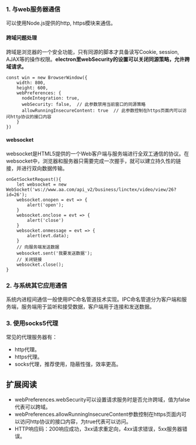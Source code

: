 ### 1. 与web服务器通信

可以使用Node.js提供的http, https模块来通信。

#### 跨域问题处理

跨域是浏览器的一个安全功能，只有同源的脚本才具备读写Cookie, session, AJAX等的操作权限。**electron里webSecurity的设置可以关闭同源策略，允许跨域请求。**

```
const win = new BrowserWindow({
    width: 800,
    height: 600,
    webPreferences: {
      nodeIntegration: true,
      webSecurity: false,  // 此参数禁用当前窗口的同源策略
      allowRunningInsecureContent: true  // 此参数控制在https页面内可以访问http协议的接口内容
    }
})
```

#### websocket

websocket是HTML5提供的一个Web客户端与服务端进行全双工通信的协议。在websocket中，浏览器和服务器只需要完成一次握手，就可以建立持久性的链接，并进行双向数据传输。

```
onGetSocketRequest(){
    let websocket = new WebSocket('ws://www.aa.com/api_v2/business/linctex/video/view/26?id=26');
    websocket.onopen = evt => {
        alert('open');
    }
    websocket.onclose = evt => {
        alert('close')
    }
    websocket.onmessage = evt => {
        alert(evt.data);
    }
    // 向服务端发送数据
    websocket.sent('我要发送数据');
    // 关闭链接
    websocket.close();
}
```

### 2. 与系统其它应用通信

系统内进程间通信一般使用IPC命名管道技术实现。IPC命名管道分为客户端和服务端，服务端用于监听和接受数据，客户端用于连接和发送数据。

### 3. 使用socks5代理

常见的代理服务器有：

- http代理。
- https代理。
- socks代理，推荐使用，隐蔽性强，效率更高。

## 扩展阅读

- webPreferences.webSecurity可以设置请求服务时是否允许跨域，值为false代表可以跨域。
- webPreferences.allowRunningInsecureContent参数控制在https页面内可以访问http协议的接口内容，为true代表可以访问。
- HTTP响应码：200响应成功，3xx请求重定向，4xx请求错误，5xx服务器错误。
